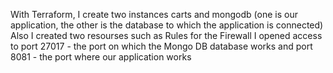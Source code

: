 With Terraform, I create two instances carts and mongodb 
(one is our application, the other is the database to which the application is connected)
Also I created two resourses such as Rules for the Firewall
I opened access to port 27017 - the port on which the Mongo DB database works 
and port 8081 - the port where our application works
